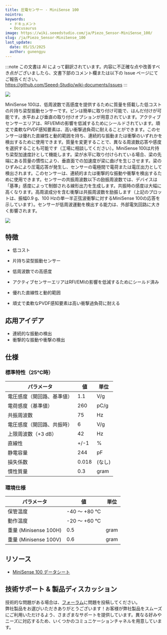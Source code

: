```yaml
---
title: 圧電センサー - MiniSense 100
nointro:
keywords:
  - ドキュメント
  - Docusaurus
image: https://wiki.seeedstudio.com/ja/Piezo_Sensor-MiniSense_100/
slug: /ja/Piezo_Sensor-MiniSense_100
last_update:
  date: 05/15/2025
  author: gunengyu
---
```

:::note
この文書は AI によって翻訳されています。内容に不正確な点や改善すべき点がございましたら、文書下部のコメント欄または以下の Issue ページにてご報告ください。  
https://github.com/Seeed-Studio/wiki-documents/issues
:::

![](http://bz.seeedstudio.com/depot/images/product/vbs1.jpg)

MiniSense 100は、低周波数で高感度を提供するために質量を搭載した低コストの片持ち梁型振動センサーです。ピンは簡単に取り付け可能で、はんだ付けが可能です。水平および垂直の取り付けオプションが用意されています。アクティブセンサーエリアは、RFI/EMIの影響を低減するためにシールドされています。頑丈で柔軟なPVDF感知要素は、高い衝撃過負荷に耐えることができます。このセンサーは優れた直線性と動的範囲を持ち、連続的な振動または衝撃のいずれかを検出するために使用できます。質量を変更することで、異なる周波数応答や感度を選択することも可能です（工場に相談してください）。MiniSense 100は片持ち梁型加速度計として機能します。梁が水平に取り付けられている場合、梁の先端にある質量の慣性により、垂直面での加速度が梁に曲げを生じさせます。梁のひずみにより圧電応答が発生し、センサーの電極間で電荷または電圧出力として検出されます。このセンサーは、連続的または衝撃的な振動や衝撃を検出するために使用できます。センサーの共振周波数以下の励振周波数では、デバイスは「基準」感度によって制御される線形出力を生成します。共振時の感度は大幅に高くなります。高周波成分を含む衝撃は共振周波数を励振します（上記のプロットは、振幅0.9 g、100 Hzの単一半正弦波衝撃に対するMiniSense 100の応答を示しています）。センサーが低周波運動を検出する能力は、外部電気回路に大きく影響されます。

[![](https://files.seeedstudio.com/wiki/Seeed-WiKi/docs/images/300px-Get_One_Now_Banner-ragular.png)](https://www.seeedstudio.com/Piezo-Sensor-MiniSense-100-p-426.html)


## 特徴

* 低コスト

* 片持ち梁型振動センサー

* 低周波数での高感度

* アクティブセンサーエリアはRFI/EMIの影響を低減するためにシールド済み

* 優れた直線性と動的範囲

* 頑丈で柔軟なPVDF感知要素は高い衝撃過負荷に耐える

## 応用アイデア

* 連続的な振動の検出
* 衝撃的な振動や衝撃の検出


## 仕様

### 標準特性（25°C時）

| **パラメータ** | **値** | **単位** |
|----------------|--------|----------|
| 電圧感度（開回路、基準値） | 1.1 | V/g |
| 電荷感度（基準値） | 260 | pC/g |
| 共振周波数 | 75 | Hz |
| 電圧感度（開回路、共振時） | 6 | V/g |
| 上限周波数（+3 dB） | 42 | Hz |
| 直線性 | +/-1 | % |
| 静電容量 | 244 | pF |
| 損失係数 | 0.018 | (なし) |
| 慣性質量 | 0.3 | gram |


### 環境仕様

| **パラメータ** | **値** | **単位** |
|----------------|--------|----------|
| 保管温度 | -40 ～ +80 °C | |
| 動作温度 | -20 ～ +60 °C | |
| 重量 (Minisense 100H) | 0.5 | gram |
| 重量 (Minisense 100V) | 0.6 | gram |



## リソース

*   [MiniSense 100 データシート](https://files.seeedstudio.com/wiki/Piezo-Sensor---MiniSense-100/res/MiniSense_100.pdf)

## 技術サポート & 製品ディスカッション
技術的な問題がある場合は、[フォーラム](http://forum.seeedstudio.com/)に問題を投稿してください。  
弊社製品をお選びいただきありがとうございます！お客様が弊社製品をスムーズにご利用いただけるよう、さまざまなサポートを提供しています。異なる好みやニーズに対応するため、いくつかのコミュニケーションチャネルを用意しています。

<div class="button_tech_support_container">
<a href="https://forum.seeedstudio.com/" class="button_forum"></a> 
<a href="https://www.seeedstudio.com/contacts" class="button_email"></a>
</div>

<div class="button_tech_support_container">
<a href="https://discord.gg/eWkprNDMU7" class="button_discord"></a> 
<a href="https://github.com/Seeed-Studio/wiki-documents/discussions/69" class="button_discussion"></a>
</div>